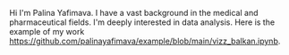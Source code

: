 Hi
I'm Palina Yafimava.
I have a vast background in the medical and pharmaceutical fields.
I'm deeply interested in data analysis.
Here is the example of my work https://github.com/palinayafimava/example/blob/main/vizz_balkan.ipynb.
